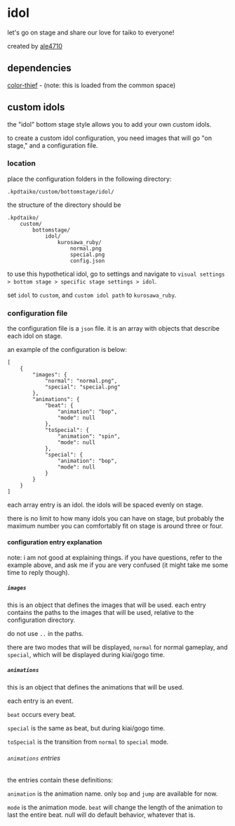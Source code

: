 # idol

let's go on stage and share our love for taiko to everyone!

created by [ale4710](https://ale4710.neocities.org/)

## dependencies

[color-thief](https://github.com/lokesh/color-thief) - (note: this is loaded from the common space)

## custom idols

the "idol" bottom stage style allows you to add your own custom idols.

to create a custom idol configuration, you need images that will go "on stage," and a configuration file.

### location

place the configuration folders in the following directory:

	.kpdtaiko/custom/bottomstage/idol/

the structure of the directory should be

	.kpdtaiko/
		custom/
			bottomstage/
				idol/
					kurosawa_ruby/
						normal.png
						special.png
						config.json

to use this hypothetical idol, go to settings and navigate to `visual settings > bottom stage > specific stage settings > idol`.

set `idol` to `custom`, and `custom idol path` to `kurosawa_ruby`.

### configuration file

the configuration file is a `json` file. it is an array with objects that describe each idol on stage.

an example of the configuration is below:

	[
		{
			"images": {
				"normal": "normal.png",
				"special": "special.png"
			},
			"animations": {
				"beat": {
					"animation": "bop",
					"mode": null
				},
				"toSpecial": {
					"animation": "spin",
					"mode": null
				},
				"special": {
					"animation": "bop",
					"mode": null
				}
			}
		}
	]

each array entry is an idol. the idols will be spaced evenly on stage. 

there is no limit to how many idols you can have on stage, but probably the maximum number you can comfortably fit on stage is around three or four.

#### configuration entry explanation

note: i am not good at explaining things. if you have questions, refer to the example above, and ask me if you are very confused (it might take me some time to reply though).

##### `images`
this is an object that defines the images that will be used. each entry contains the paths to the images that will be used, relative to the configuration directory. 

do not use `..` in the paths.

there are two modes that will be displayed, `normal` for normal gameplay, and `special`, which will be displayed during kiai/gogo time.

##### `animations`
this is an object that defines the animations that will be used.

each entry is an event.

`beat` occurs every beat.

`special` is the same as beat, but during kiai/gogo time.

`toSpecial` is the transition from `normal` to `special` mode.

###### `animations` entries
the entries contain these definitions:

`animation` is the animation name. only `bop` and `jump` are available for now.

`mode` is the animation mode. `beat` will change the length of the animation to last the entire beat. null will do default behavior, whatever that is.